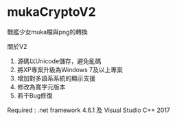 # mukaCryptoV2

戰艦少女muka檔與png的轉換

關於V2

 1. 源碼以Unicode儲存，避免亂碼
 2. 將XP專案升級為Windows 7及以上專案
 3. 增加對多語系系統的顯示支援
 4. 修改為寬字元版本
 5. 若干Bug修復

Required : .net framework 4.6.1 及 Visual Studio C++ 2017
